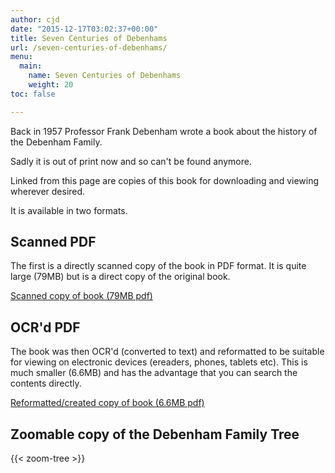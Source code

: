 ```yaml
---
author: cjd
date: "2015-12-17T03:02:37+00:00"
title: Seven Centuries of Debenhams
url: /seven-centuries-of-debenhams/
menu:
  main:
    name: Seven Centuries of Debenhams
    weight: 20
toc: false

---
```

Back in 1957 Professor Frank Debenham wrote a book about the history of the Debenham Family.

Sadly it is out of print now and so can't be found anymore.

Linked from this page are copies of this book for downloading and viewing wherever desired.

It is available in two formats.

## Scanned PDF

The first is a directly scanned copy of the book in PDF format. It is quite large (79MB) but is a direct copy of the original book.

[Scanned copy of book (79MB pdf)](/files/debenham/Seven_Centuries_Of_Debenhams-scanned.pdf)

## OCR'd PDF

The book was then OCR'd (converted to text) and reformatted to be suitable for viewing on electronic devices (ereaders, phones, tablets etc). This is much smaller (6.6MB) and has the advantage that you can search the contents directly.

[Reformatted/created copy of book (6.6MB pdf)](/files/debenham/Seven_Centuries_of_Debenhams.pdf)

## Zoomable copy of the Debenham Family Tree

{{< zoom-tree >}}
